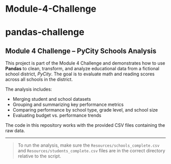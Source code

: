 # Module-4-Challenge
# pandas-challenge

## Module 4 Challenge – PyCity Schools Analysis

This project is part of the Module 4 Challenge and demonstrates how to use **Pandas** to clean, transform, and analyze educational data from a fictional school district, *PyCity*. The goal is to evaluate math and reading scores across all schools in the district.

The analysis includes:

- Merging student and school datasets
- Grouping and summarizing key performance metrics
- Comparing performance by school type, grade level, and school size
- Evaluating budget vs. performance trends

The code in this repository works with the provided CSV files containing the raw data.

---
> To run the analysis, make sure the `Resources/schools_complete.csv` and `Resources/students_complete.csv` files are in the correct directory relative to the script.
